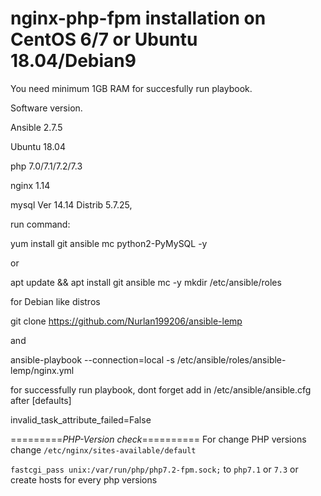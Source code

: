 # nginx-php-fpm installation on CentOS 6/7 or Ubuntu 18.04/Debian9

You need minimum 1GB RAM for succesfully run playbook.

Software version.

Ansible 2.7.5

Ubuntu 18.04

php 7.0/7.1/7.2/7.3

nginx 1.14

mysql  Ver 14.14 Distrib 5.7.25,



run command: 

yum install git ansible mc python2-PyMySQL -y

or

apt update && apt install git ansible mc -y
mkdir /etc/ansible/roles

for Debian like distros

git clone https://github.com/Nurlan199206/ansible-lemp

and

ansible-playbook --connection=local -s /etc/ansible/roles/ansible-lemp/nginx.yml



for successfully run playbook, dont forget add in /etc/ansible/ansible.cfg after [defaults]

invalid_task_attribute_failed=False

=========*PHP-Version check*==========
For change PHP versions change ```/etc/nginx/sites-available/default```

```fastcgi_pass unix:/var/run/php/php7.2-fpm.sock;``` to ```php7.1``` or ```7.3``` or create hosts for every php versions

